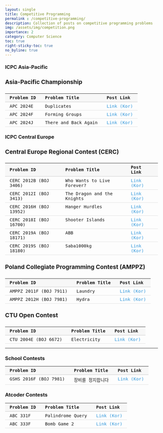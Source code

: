 ```yaml
---
layout: single
title: Competitive Programming
permalink : /competitive-programming/
description: Collection of posts on competitive programming problems
img: /assets/img/competition.png
importance: 2
category: Computer Science
toc: true
right-sticky-toc: true
no_byline: true
---
```



<style>
    h4 {
        font-size: 1.2rem;
    }
    /* Table styles */
table {
    font-size: 0.9rem;
    width: auto;
    border-collapse: collapse;
    margin: 10px 0;
    /* font-size: 1rem; */
    font-family: monospace;
}

/* Table header styles */
thead {
    background-color: #f7f7f7;
}

table th {
    padding: 5px 15px;
    text-align: left;
    border-bottom: 2px solid #ddd;
    font-weight: bold;
    font-size: 0.9rem;
}

/* Table body styles */
tbody tr {
    border-bottom: 1px solid #ddd;
    padding: 5px 15px;
}
table td {
    font-weight: normal;
    font-size: 0.9rem;
    padding: 5px 15px;
}

tbody tr:hover {
    background-color: #f5f5f5;
}

td {
    padding: 12px 15px;
    vertical-align: top;
}

/* Link styles */
td a {
    color: #3498db !important;
    text-decoration: none;
    transition: color 0.3s ease;
}
</style>

### ICPC Asia-Pacific 
#### Asia-Pacific Championship

| Problem ID | Problem Title        | Post Link                                            |
|------------|----------------------|------------------------------------------------------|
| APC 2024E  | Duplicates           | [Link (Kor)](/competitive-programming/Feb24-ProblemSolving/) |
| APC 2024F  | Forming Groups       | [Link (Kor)](/competitive-programming/Feb24-ProblemSolving/) |
| APC 2024J  | There and Back Again | [Link (Kor)](/competitive-programming/Feb24-ProblemSolving/) |

### ICPC Central Europe
#### Central Europe Regional Contest (CERC)

| Problem ID             | Problem Title              | Post Link                                              |
|------------------------|----------------------------|--------------------------------------------------------|
| CERC 2012B (BOJ 3406)  | Who Wants to Live Forever? | [Link (Kor)](/competitive-programming/Nov23W1-ProblemSolving/) |
| CERC 2012I (BOJ 3413)  | The Dragon and the Knights | [Link (Kor)](/competitive-programming/Nov23W1-ProblemSolving/) |
| CERC 2016H (BOJ 13952) | Hanger Hurdles             | [Link (Kor)](/competitive-programming/Nov23W2-ProblemSolving/) |
| CERC 2018I (BOJ 16700) | Shooter Islands            | [Link (Kor)](/competitive-programming/Nov23W2-ProblemSolving/) |
| CERC 2019A (BOJ 18171) | ABB                        | [Link (Kor)](/competitive-programming/Nov23W2-ProblemSolving/) |
| CERC 2019S (BOJ 18180) | Saba1000kg                 | [Link (Kor)](/competitive-programming/Dec23-ProblemSolving/)   |


#### Poland Collegiate Programming Contest (AMPPZ)

| Problem ID             | Problem Title | Post Link                                              |
|------------------------|---------------|--------------------------------------------------------|
| AMPPZ 2011F (BOJ 7911) | Laundry       | [Link (Kor)](/competitive-programming/Nov23W1-ProblemSolving/) |
| AMPPZ 2012H (BOJ 7981) | Hydra         | [Link (Kor)](/competitive-programming/Nov23W1-ProblemSolving/) |

#### CTU Open Contest

| Problem ID           | Problem Title | Post Link                                              |
|----------------------|---------------|--------------------------------------------------------|
| CTU 2004E (BOJ 6672) | Electricity   | [Link (Kor)](/competitive-programming/Nov23W1-ProblemSolving/) |

------

### School Contests

| Problem ID            | Problem Title | Post Link                                              |
|-----------------------|---------------|--------------------------------------------------------|
| GSHS 2016F (BOJ 7981) | 장비를 정지합니다     | [Link (Kor)](/competitive-programming/Nov23W1-ProblemSolving/) |


### Atcoder Contests

| Problem ID | Problem Title    | Post Link                                            |
|------------|------------------|------------------------------------------------------|
| ABC 331F   | Palindrome Query | [Link (Kor)](/competitive-programming/Dec23-ProblemSolving/) |
| ABC 333F   | Bomb Game 2      | [Link (Kor)](/competitive-programming/Dec23-ProblemSolving/) |